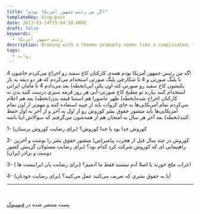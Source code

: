 ```yaml
---
title: "اگر من رئیس جمهور آمریکا بودم"
templateKey: blog-post
date: 2013-03-14T15:04:10.000Z
draft: false
keywords:
  - رئیس جمهور آمریکا
description: Brewing with a Chemex probably seems like a complicated, time-consuming ordeal, but once you get used to the process, it becomes a soothing ritual that's worth the effort every time.
tags:
  - روایت
---
```


اگه من رئیس جمهور آمریکا بودم همه‌ی کارکنان کاخ سفید رو اخراج می‌کردم جاشون 4 تا پلنگ صورتی و 4 تا شکارچی پلنگ صورتی استخدام می‌کردم که هر دو دیقه یه بار یکیشون کاخ سفید رو صورتی کنه اون یکی آبی(نخطه) بعد می‌دادم 4 تا مامان ایرانی استخدام کنند بیارند تو مطبخ کاخ صورتی-آبی هر روز قرمه سبزی درست کنند بدن به کارکنان اخراج شده(نخطه) ظهر عاشورا هم استثنا قیمه بدن(نخطه) بعد هم اعلام می‌کردم تمام آمریکایی‌ها به جای کروات باید از چپیه استفاده کنند و مهم‌تر از اون تمام آمریکایی‌ها باید منشور حقوق بشر کوروش رو از اول به آخر و از آخر به اول حفظ کنند(نخطه) بعد آخر هر سال یه امتحان هم از همه‌شون می‌گرفتم که سوالاش اینا باشه:

1- کوروش خدا بود یا خدا کوروش؟ (برای رضایت کوروش پرستان)

2- کوروش در چند سال قبل از هجرت پیامبر(ص) منشور حقوق بشر را نوشت و آخرین راهپیمایی ای که کوروش شرکت کرد کدام بود؟ (برای رضایت مسئولان گزینش کشور دوست و برادر ایران)

3- اعراب ملخ خورند یا اصلا آدم نیستند فقط ما آدمیم؟ (برای رضایت پان ایرانیست ها )

4- آیا به حقوق بشری که تعریف می‌کنید عمل می‌کنید؟ (برای رضایت خودتان)

* * *

 

پست منتشر شده در [فیسبوک](https://www.facebook.com/arash.kadkhodaei/posts/428281887256526)
